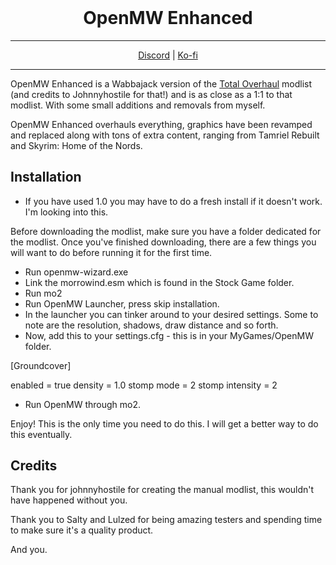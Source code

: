 <h1 align="center" style="margin-top: 0px;"> OpenMW Enhanced </h1>
<hr>
<p align="center" dir="auto">
  <a href="https://discord.gg/gDDnzsyY9u" rel="nofollow">Discord</a> |
  <a href="https://ko-fi.com/leokhi" rel="nofollow">Ko-fi</a>
</p>
<hr>

OpenMW Enhanced is a Wabbajack version of the [Total Overhaul](https://modding-openmw.com/lists/total-overhaul/) modlist (and credits to Johnnyhostile for that!) and is as close as a 1:1 to that modlist. With some small additions and removals from myself.

OpenMW Enhanced overhauls everything, graphics have been revamped and replaced along with tons of extra content, ranging from Tamriel Rebuilt and Skyrim: Home of the Nords.
## Installation
- If you have used 1.0 you may have to do a fresh install if it doesn't work. I'm looking into this.

Before downloading the modlist, make sure you have a folder dedicated for the modlist.
Once you've finished downloading, there are a few things you will want to do before running it for the first time.

- Run openmw-wizard.exe
- Link the morrowind.esm which is found in the Stock Game folder.
- Run mo2
- Run OpenMW Launcher, press skip installation.
- In the launcher you can tinker around to your desired settings. Some to note are the resolution, shadows, draw distance and so forth.
- Now, add this to your settings.cfg - this is  in your MyGames/OpenMW folder.

[Groundcover]

enabled = true 
density = 1.0
stomp mode = 2
stomp intensity = 2

- Run OpenMW through mo2.

Enjoy!
This is the only time you need to do this. I will get a better way to do this eventually.

## Credits

Thank you for johnnyhostile for creating the manual modlist, this wouldn't have happened without you.

Thank you to Salty and Lulzed for being amazing testers and spending time to make sure it's a quality product.

And you.

